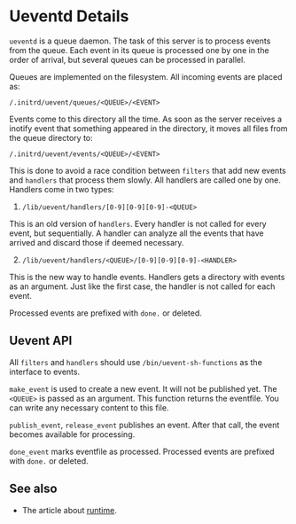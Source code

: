 # Ueventd Details

`ueventd` is a queue daemon. The task of this server is to process events
from the queue. Each event in its queue is processed one by one in the order
of arrival, but several queues can be processed in parallel.

Queues are implemented on the filesystem. All incoming events are placed as:

`/.initrd/uevent/queues/<QUEUE>/<EVENT>`

Events come to this directory all the time. As soon as the server receives
a inotify event that something appeared in the directory, it moves all files
from the queue directory to:

`/.initrd/uevent/events/<QUEUE>/<EVENT>`

This is done to avoid a race condition between `filters` that add new events and
`handlers` that process them slowly. All handlers are called one by one.
Handlers come in two types:

1. `/lib/uevent/handlers/[0-9][0-9][0-9]-<QUEUE>`

This is an old version of `handlers`. Every handler is not called for every
event, but sequentially. A handler can analyze all the events that have arrived
and discard those if deemed necessary.

2. `/lib/uevent/handlers/<QUEUE>/[0-9][0-9][0-9]-<HANDLER>`

This is the new way to handle events. Handlers gets a directory with events
as an argument. Just like the first case, the handler is not called for
each event.

Processed events are prefixed with `done.` or deleted.

## Uevent API

All `filters` and `handlers` should use `/bin/uevent-sh-functions` as
the interface to events.

`make_event` is used to create a new event. It will not be published yet.
The `<QUEUE>` is passed as an argument. This function returns the eventfile.
You can write any necessary content to this file.

`publish_event`, `release_event` publishes an event. After that call, the event
becomes available for processing.

`done_event` marks eventfile as processed. Processed events are prefixed with
`done.` or deleted.

## See also

- The article about [runtime](BootInitramfs.md).
